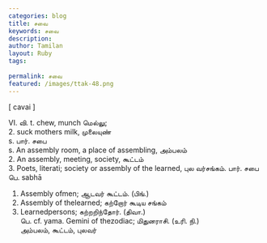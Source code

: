 ```yaml
---
categories: blog
title: சவை
keywords: சவை
description: 
author: Tamilan
layout: Ruby
tags: 
 
permalink: சவை
featured: /images/ttak-48.png
---
```

  
[ cavai ]  
  
VI. வி. t. chew, munch மெல்லு;  
2. suck mothers milk, முலையுண்  
s. பார். சபை  
s. An assembly room, a place of assembling, அம்பலம்  
2. An assembly, meeting, society, கூட்டம்  
3. Poets, literati; society or assembly of the learned, புல வர்சங்கம். பார். சபை  
பெ. sabhā  
1. Assembly ofmen; ஆடவர் கூட்டம். (பிங்.)  
2. Assembly of thelearned; கற்றோர் கூடிய சங்கம்  
3. Learnedpersons; கற்றறிந்தோர். (திவா.)  
பெ. cf. yama. Gemini of thezodiac; மிதுனராசி. (உரி. நி.)  
அம்பலம், கூட்டம், புலவர்